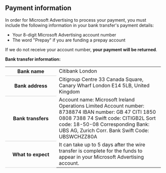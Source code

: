 ## Payment information

In order for Microsoft Advertising to process your payment, you must include the following information in your bank transfer's payment details:
- Your 8-digit Microsoft Advertising account number
- The word "Prepay" if you are funding a prepay account

If we do not receive your account number, **your payment will be returned**.

**Bank transfer information:**

<table>
  <tr>
    <th style="width:150;valign:top;border-bottom:solid 1px #ccc" scope="row">Bank name</th>
    <td>Citibank London</td>
  </tr>
  <tr>
    <th style="width:150;valign:top;border-bottom:solid 1px #ccc" scope="row">Bank address</th>
    <td>
          Citigroup Centre 
          33 Canada Square, Canary Wharf 
          London E14 5LB, United Kingdom
        </td>
  </tr>
  <tr>
    <th style="width:150;valign:top;border-bottom:solid 1px #ccc" scope="row">Bank transfers</th>
    <td>
          Account name: Microsoft Ireland Operations Limited 
          Account number: 8738874 
          IBAN number: GB 47 CITI 1850 0808 7388 74 
          Swift code: CITIGB2L 
          Sort code: 18-50-08 
          Corresponding Bank: UBS AG, Zurich 
          Corr. Bank Swift Code: UBSWCHZZ80A
        </td>
  </tr>
  <tr>
    <th style="width:150;valign:top;border-bottom:solid 1px #ccc" scope="row">What to expect</th>
    <td>
      <para>
            It can take up to 5 days after the wire transfer is complete for the funds to appear in your Microsoft Advertising account.
          </para>
    </td>
  </tr>
</table>


